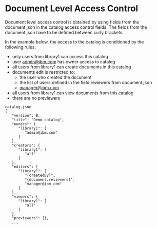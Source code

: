 # Document Level Access Control

Document level access control is obtained by using fields from the document.json in the catalog access control fields. The fields from the document.json have to be defined between curly brackets.

In the example below, the access to the catalog is conditioned by the following rules:
- only users from library1 can access this catalog
- user admin@ibm.com has owner access to catalog
- all users from library1 can create documents in this catalog
- documents edit is restricted to: 
  - the user who created the document
  - the list of users defined in the field reviewers from document.json
  - manager@ibm.com
- all users from library1 can view documents from this catalog
- there are no previewers

```
catalog.json
{
   "version": 8,
   "title": "Demo catalog",
   "owners": {
      "library1": [
         "admin@ibm.com"
      ]
   },
   "creators": {
      "library1": [
         "all"
      ]
   },
   "editors": {
      "library1": [
         "{createdBy}",
         "{document.reviewers}",
         "manager@ibm.com"
      ]
   },
   "viewers": {
      "library1": [
         "all"
      ]
   },
   "previewers": {},
   ...
```
